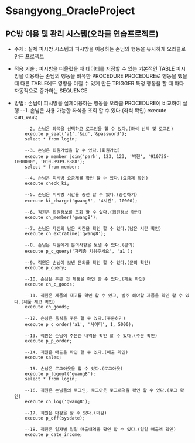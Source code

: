 # Ssangyong_OracleProject

## PC방 이용 및 관리 시스템(오라클 연습프로젝트)
  - 주제 : 실제 피시방 시스템과 피시방을 이용하는 손님의 행동을 유사하게 오라클로 만든 프로젝트
  
  - 적용 기술 : 피시방을 떠올렸을 때 데이터를 저장할 수 있는 기본적인 TABLE
                피시방을 이용하는 손님의 행동을 비유한 PROCEDURE
                PROCEDURE로 행동을 했을 때 다른 TABLE에도 영항을 미칠 수 있게 만든 TRIGGER
                특정 행동을 할 때 마다 자동적으로 증가하는 SEQUENCE 
  
  - 방법 :  손님이 피시방을 실제이용하는 행동을 오라클 PROCEDURE에 비교하여 실행
            --1. 손님은 사용 가능한 좌석을 조회 할 수 있다.(좌석 확인)
            execute can_seat;

            --2. 손님은 좌석을 선택하고 로그인을 할 수 있다.(좌석 선택 및 로그인)
            execute p_seat('a1','&id','&password');
            select * from login;

            --3. 손님은 회원가입을 할 수 있다.(회원가입)
            execute p_member_join('park', 123, 123, '박현', '910725-1000000', '010-8939-8888');
            select * from member;

            --4. 손님은 피시방 요금제를 확인 할 수 있다.(요금제 확인)
            execute check_ki;

            --5. 손님은 피시방 시간을 충전 할 수 있다.(충전하기)
            execute ki_charge('gwang8', '4시간', 10000);

            --6. 직원은 회원정보를 조회 할 수 있다.(회원정보 확인)
            execute ch_member('gwang8');

            --7. 손님은 자신의 남은 시간을 확인 할 수 있다.(남은 시간 확인)
            execute ch_extratime('gwang8');

            --8. 손님은 직원에게 문의사항을 보낼 수 있다.(문의)
            execute p_c_query('자리좀 치워주세요', 'a1');

            --9. 직원은 손님이 보낸 문의를 확인 할 수 있다.(문의 확인)
            execute p_query;

            --10. 손님은 주문 전 제품을 확인 할 수 있다.(제품 확인)
            execute ch_c_goods;

            --11. 직원은 제품의 재고를 확인 할 수 있고, 발주 해야할 제품을 확인 할 수 있다.(제품 재고 확인)
            execute ch_goods;

            --12. 손님은 음식을 주문 할 수 있다.(주문하기)
            execute p_c_order('a1', '사이다', 1, 5000);

            --13. 직원은 손님이 주문한 내역을 확인 할 수 있다.(주문 확인)
            execute p_p_order;

            --14. 직원은 매출을 확인 할 수 있다.(매출 확인)
            execute sales;

            --15. 손님은 로그아웃을 할 수 있다.(로그아웃)
            execute p_logout('gwang8');
            select * from login;

            --16. 직원은 손님들의 로그인, 로그아웃 로그내역을 확인 할 수 있다.(로그 확인)
            execute ch_log('gwang8');

            --17. 직원은 마감을 할 수 있다.(마감)
            execute p_off(sysdate);

            --18. 직원은 일자별 일일 매출내역을 확인 할 수 있다.(일일 매출액 확인)
            execute p_date_income;

           
